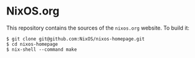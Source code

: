 NixOS.org
=========

This repository contains the sources of the `nixos.org` website.  To
build it:

    $ git clone git@github.com:NixOS/nixos-homepage.git
    $ cd nixos-homepage
    $ nix-shell --command make
